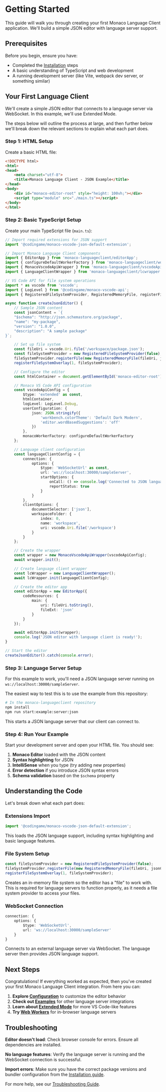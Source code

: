 # Getting Started

This guide will walk you through creating your first Monaco Language Client application. We'll build a simple JSON editor with language server support.

## Prerequisites

Before you begin, ensure you have:

- Completed the [Installation](../installation.md) steps
- A basic understanding of TypeScript and web development
- A running development server (like Vite, webpack dev server, or something similar)

## Your First Language Client

We'll create a simple JSON editor that connects to a language server via WebSocket. In this example, we'll use Extended Mode.

The steps below will outline the process at large, and then further below we'll break down the relevant sections to explain what each part does.

### Step 1: HTML Setup

Create a basic HTML file:

```html
<!DOCTYPE html>
<html>
<head>
    <meta charset="utf-8">
    <title>Monaco Language Client - JSON Example</title>
</head>
<body>
    <div id="monaco-editor-root" style="height: 100vh;"></div>
    <script type="module" src="./main.ts"></script>
</body>
</html>
```

### Step 2: Basic TypeScript Setup

Create your main TypeScript file (`main.ts`):

```typescript
// Import required extensions for JSON support
import '@codingame/monaco-vscode-json-default-extension';

// Import Monaco Language Client components
import { EditorApp } from 'monaco-languageclient/editorApp';
import { configureDefaultWorkerFactory } from 'monaco-languageclient/workerFactory';
import { MonacoVscodeApiWrapper } from 'monaco-languageclient/vscodeApiWrapper';
import { LanguageClientWrapper } from 'monaco-languageclient/lcwrapper';

// VS Code API for file system operations
import * as vscode from 'vscode';
import { LogLevel } from '@codingame/monaco-vscode-api';
import { RegisteredFileSystemProvider, RegisteredMemoryFile, registerFileSystemOverlay } from '@codingame/monaco-vscode-files-service-override';

async function createJsonEditor() {
    // Sample JSON content
    const jsonContent = `{
    "$schema": "http://json.schemastore.org/package",
    "name": "my-package",
    "version": "1.0.0",
    "description": "A sample package"
}`;

    // Set up file system
    const fileUri = vscode.Uri.file('/workspace/package.json');
    const fileSystemProvider = new RegisteredFileSystemProvider(false);
    fileSystemProvider.registerFile(new RegisteredMemoryFile(fileUri, jsonContent));
    registerFileSystemOverlay(1, fileSystemProvider);

    // Configure the editor
    const htmlContainer = document.getElementById('monaco-editor-root')!;

    // Monaco VS Code API configuration
    const vscodeApiConfig = {
        $type: 'extended' as const,
        htmlContainer,
        logLevel: LogLevel.Debug,
        userConfiguration: {
            json: JSON.stringify({
                'workbench.colorTheme': 'Default Dark Modern',
                'editor.wordBasedSuggestions': 'off'
            })
        },
        monacoWorkerFactory: configureDefaultWorkerFactory
    };

    // Language client configuration
    const languageClientConfig = {
        connection: {
            options: {
                $type: 'WebSocketUrl' as const,
                url: 'ws://localhost:30000/sampleServer',
                startOptions: {
                    onCall: () => console.log('Connected to JSON language server'),
                    reportStatus: true
                }
            }
        },
        clientOptions: {
            documentSelector: ['json'],
            workspaceFolder: {
                index: 0,
                name: 'workspace',
                uri: vscode.Uri.file('/workspace')
            }
        }
    };

    // Create the wrapper
    const wrapper = new MonacoVscodeApiWrapper(vscodeApiConfig);
    await wrapper.init();

    // Create language client wrapper
    const lcWrapper = new LanguageClientWrapper();
    await lcWrapper.init(languageClientConfig);

    // Create the editor app
    const editorApp = new EditorApp({
        codeResources: {
            main: {
                uri: fileUri.toString(),
                fileExt: 'json'
            }
        }
    });

    await editorApp.init(wrapper);
    console.log('JSON editor with language client is ready!');
}

// Start the editor
createJsonEditor().catch(console.error);
```

### Step 3: Language Server Setup

For this example to work, you'll need a JSON language server running on `ws://localhost:30000/sampleServer`.

The easiest way to test this is to use the example from this repository:

```bash
# In the monaco-languageclient repository
npm install
npm run start:example:server:json
```

This starts a JSON language server that our client can connect to.

### Step 4: Run Your Example

Start your development server and open your HTML file. You should see:

1. **Monaco Editor** loaded with the JSON content
2. **Syntax highlighting** for JSON
3. **IntelliSense** when you type (try adding new properties)
4. **Error detection** if you introduce JSON syntax errors
5. **Schema validation** based on the `$schema` property

## Understanding the Code

Let's break down what each part does:

### Extensions Import
```typescript
import '@codingame/monaco-vscode-json-default-extension';
```
This loads the JSON language support, including syntax highlighting and basic language features.

### File System Setup
```typescript
const fileSystemProvider = new RegisteredFileSystemProvider(false);
fileSystemProvider.registerFile(new RegisteredMemoryFile(fileUri, jsonContent));
registerFileSystemOverlay(1, fileSystemProvider);
```
Creates an in-memory file system so the editor has a "file" to work with. This is required for language servers to function properly, as it needs a file system provider to access your files.

### WebSocket Connection
```typescript
connection: {
    options: {
        $type: 'WebSocketUrl',
        url: 'ws://localhost:30000/sampleServer'
    }
}
```
Connects to an external language server via WebSocket. The language server then provides JSON language support.

## Next Steps

Congratulations! If everything worked as expected, then you've created your first Monaco Language Client integration. From here you can:

1. **Explore [Configuration](configuration.md)** to customize the editor behavior
2. **Check out [Examples](examples.md)** for other language server integrations
3. **Learn about [Extended Mode](../advanced-usage/extended-mode.md)** for more VS Code-like features
4. **Try [Web Workers](../advanced-usage/web-workers.md)** for in-browser language servers

## Troubleshooting

**Editor doesn't load**: Check browser console for errors. Ensure all dependencies are installed.

**No language features**: Verify the language server is running and the WebSocket connection is successful.

**Import errors**: Make sure you have the correct package versions and bundler configuration from the [Installation guide](../installation.md).

For more help, see our [Troubleshooting Guide](../guides/troubleshooting.md).
